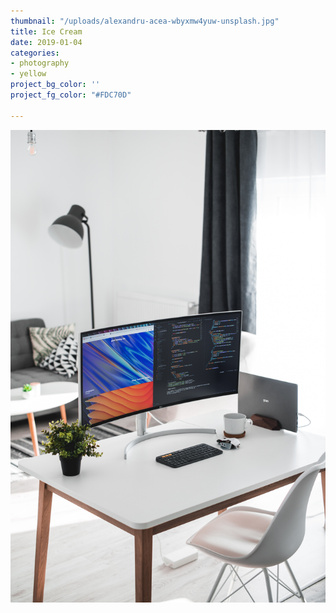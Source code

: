 ```yaml
---
thumbnail: "/uploads/alexandru-acea-wbyxmw4yuw-unsplash.jpg"
title: Ice Cream
date: 2019-01-04
categories:
- photography
- yellow
project_bg_color: ''
project_fg_color: "#FDC70D"

---
```

![](/uploads/alexandru-acea-wbyxmw4yuw-unsplash.jpg)